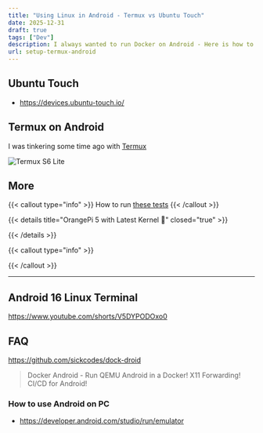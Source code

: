 ```yaml
---
title: "Using Linux in Android - Termux vs Ubuntu Touch"
date: 2025-12-31
draft: true
tags: ["Dev"]
description: I always wanted to run Docker on Android - Here is how to do it on a Samsung S6 Lite.
url: setup-termux-android
---
```



## Ubuntu Touch

* https://devices.ubuntu-touch.io/

## Termux on Android

I was tinkering some time ago with [Termux](https://jalcocert.github.io/Linux/docs/privacy/android/#how-to-use-linux-on-android-with-termux)

![Termux S6 Lite](/blog_img/outro/termux-s6lite.png)

## More

{{< callout type="info" >}}
How to run [these tests](#faq)
{{< /callout >}}


{{< details title="OrangePi 5 with Latest Kernel 📌" closed="true" >}}

{{< /details >}}

{{< callout type="info" >}}

{{< /callout >}}

---

## Android 16 Linux Terminal

https://www.youtube.com/shorts/V5DYPODOxo0

## FAQ

https://github.com/sickcodes/dock-droid

> Docker Android - Run QEMU Android in a Docker! X11 Forwarding! CI/CD for Android!



### How to use Android on PC

* https://developer.android.com/studio/run/emulator